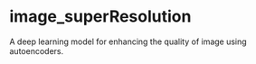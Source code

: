 # image_superResolution
A deep learning model for enhancing the quality of image using autoencoders. 
